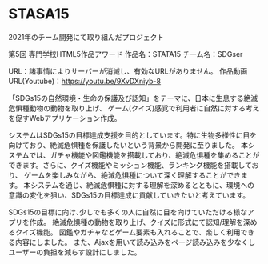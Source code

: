# STASA15
2021年のチーム開発にて取り組んだプロジェクト

第5回 専門学校HTML5作品アワード
作品名：STATA15
チーム名：SDGser

URL：諸事情によりサーバーが消滅し、有効なURLがありません。
作品動画URL(Youtube)：https://youtu.be/9XvDXniyb-8

「SDGs15の自然環境・生命の保護及び認知」をテーマに、日本に生息する絶滅危惧種動物の動物を取り上げ、
ゲーム(クイズ)感覚で利用者に自然に対する考えを促すWebアプリケーション作成。

システムはSDGs15の目標達成支援を目的としています。特に生物多様性に目を向けており、絶滅危惧種を保護したいという背景から開発に至りました。
本システムでは、ガチャ機能や図鑑機能を搭載しており、絶滅危惧種を集めることができます。さらに、クイズ機能やミッション機能、ランキング機能を搭載しており、
ゲームを楽しみながら、絶滅危惧種について深く理解することができます。
本システムを通じ、絶滅危惧種に対する理解を深めるとともに、環境への意識の変化を狙い、SDGs15の目標達成に貢献していきたいと考えています。

SDGs15の目標に向け､少しでも多くの人に自然に目を向けていただける様なアプリを作成。
絶滅危惧種の動物を取り上げ、クイズに形式にて認知/理解を深めるクイズ機能。
図鑑やガチャなどゲーム要素も入れることで、楽しく利用できる内容にしました。
また、Ajaxを用いて読み込みをページ読み込みを少なくしユーザーの負担を減らす設計にしました。
